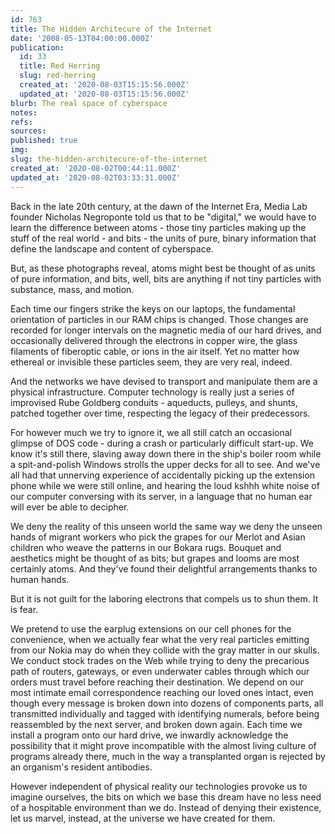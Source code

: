 ```yaml
---
id: 763
title: The Hidden Architecure of the Internet
date: '2008-05-13T04:00:00.000Z'
publication:
  id: 33
  title: Red Herring
  slug: red-herring
  created_at: '2020-08-03T15:15:56.000Z'
  updated_at: '2020-08-03T15:15:56.000Z'
blurb: The real space of cyberspace
notes: 
refs: 
sources: 
published: true
img: 
slug: the-hidden-architecure-of-the-internet
created_at: '2020-08-02T00:44:11.000Z'
updated_at: '2020-08-02T03:33:31.000Z'
---
```

Back in the late 20th century, at the dawn of the Internet Era, Media Lab founder Nicholas Negroponte told us that to be "digital," we would have to learn the difference between atoms - those tiny particles making up the stuff of the real world - and bits - the units of pure, binary information that define the landscape and content of cyberspace.

But, as these photographs reveal, atoms might best be thought of as units of pure information, and bits, well, bits are anything if not tiny particles with substance, mass, and motion.

Each time our fingers strike the keys on our laptops, the fundamental orientation of particles in our RAM chips is changed. Those changes are recorded for longer intervals on the magnetic media of our hard drives, and occasionally delivered through the electrons in copper wire, the glass filaments of fiberoptic cable, or ions in the air itself. Yet no matter how ethereal or invisible these particles seem, they are very real, indeed.

And the networks we have devised to transport and manipulate them are a physical infrastructure. Computer technology is really just a series of improvised Rube Goldberg conduits - aqueducts, pulleys, and shunts, patched together over time, respecting the legacy of their predecessors.

For however much we try to ignore it, we all still catch an occasional glimpse of DOS code - during a crash or particularly difficult start-up. We know it's still there, slaving away down there in the ship's boiler room while a spit-and-polish Windows strolls the upper decks for all to see. And we've all had that unnerving experience of accidentally picking up the extension phone while we were still online, and hearing the loud kshhh white noise of our computer conversing with its server, in a language that no human ear will ever be able to decipher.

We deny the reality of this unseen world the same way we deny the unseen hands of migrant workers who pick the grapes for our Merlot and Asian children who weave the patterns in our Bokara rugs. Bouquet and aesthetics might be thought of as bits; but grapes and looms are most certainly atoms. And they've found their delightful arrangements thanks to human hands.

But it is not guilt for the laboring electrons that compels us to shun them. It is fear.

We pretend to use the earplug extensions on our cell phones for the convenience, when we actually fear what the very real particles emitting from our Nokia may do when they collide with the gray matter in our skulls. We conduct stock trades on the Web while trying to deny the precarious path of routers, gateways, or even underwater cables through which our orders must travel before reaching their destination. We depend on our most intimate email correspondence reaching our loved ones intact, even though every message is broken down into dozens of components parts, all transmitted individually and tagged with identifying numerals, before being reassembled by the next server, and broken down again. Each time we install a program onto our hard drive, we inwardly acknowledge the possibility that it might prove incompatible with the almost living culture of programs already there, much in the way a transplanted organ is rejected by an organism's resident antibodies.

However independent of physical reality our technologies provoke us to imagine ourselves, the bits on which we base this dream have no less need of a hospitable environment than we do. Instead of denying their existence, let us marvel, instead, at the universe we have created for them.
